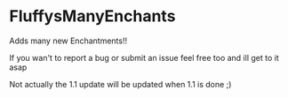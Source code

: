 # FluffysManyEnchants


Adds many new Enchantments!!

If you wan't to report a bug or submit an issue feel free too and ill get to it asap

Not actually the 1.1 update will be updated when 1.1 is done ;)


